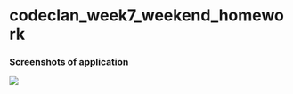 # codeclan_week7_weekend_homework

<h3>Screenshots of application</h3>

<img src="https://github.com/SJ47/codeclan_week7_weekend_homework/blob/main/tv-app/src/images/screenshot-tvapp.jpg">
